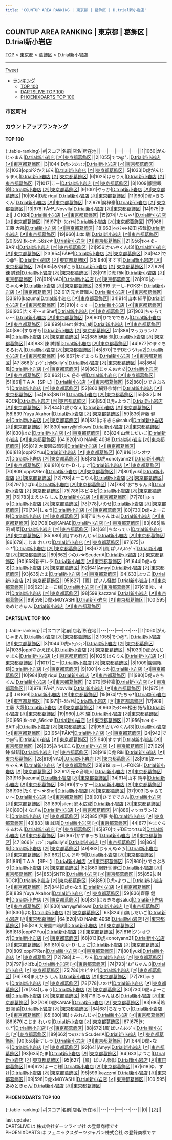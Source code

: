 ```yaml
---
title: 'COUNTUP AREA RANKING | 東京都 | 葛飾区 | D.trial新小岩店'
---
```

## COUNTUP AREA RANKING | 東京都 | 葛飾区 | D.trial新小岩店

[TOP](/darts/rank/) > [東京都](/darts/rank/東京都/) > [葛飾区](/darts/rank/東京都/葛飾区/) > D.trial新小岩店

___

<a href="https://twitter.com/share?ref_src=twsrc%5Etfw" data-text="COUNTUP AREA RANKING | 東京都葛飾区D.trial新小岩店" class="twitter-share-button" data-hashtags="DARTSLIVE,PHOENIXDARTS,darts,ダーツ" data-show-count="false">Tweet</a>

* [ランキング](#カウントアップランキング)
    * [TOP 100](#top-100)
    * [DARTSLIVE TOP 100](#dartslive-top-100)
    * [PHOENIXDARTS TOP 100](#phoenixdarts-top-100)

### 市区町村

<ul>

</ul>

### カウントアップランキング

#### TOP 100



{:.table-ranking}
|#|スコア|名前|店名|所在地|
|---|---|---|---|---|
|1|1060|<span class="rank-name-dl">がんじゃまん</span>|<a href="/darts/rank/shops/547a07f77f81be5b25d56fb0e5c39bac.html">D.trial新小岩店</a> <a href="https://search.dartslive.com/jp/shop/547a07f77f81be5b25d56fb0e5c39bac">[↗]</a>|<a href="/darts/rank/東京都/葛飾区">東京都葛飾区</a>|
|2|1055|<span class="rank-name-dl">でつ@㌨</span>|<a href="/darts/rank/shops/547a07f77f81be5b25d56fb0e5c39bac.html">D.trial新小岩店</a> <a href="https://search.dartslive.com/jp/shop/547a07f77f81be5b25d56fb0e5c39bac">[↗]</a>|<a href="/darts/rank/東京都/葛飾区">東京都葛飾区</a>|
|3|1044|<span class="rank-name-dl">D虎×ｼｭﾝｼｭﾝ</span>|<a href="/darts/rank/shops/547a07f77f81be5b25d56fb0e5c39bac.html">D.trial新小岩店</a> <a href="https://search.dartslive.com/jp/shop/547a07f77f81be5b25d56fb0e5c39bac">[↗]</a>|<a href="/darts/rank/東京都/葛飾区">東京都葛飾区</a>|
|4|1038|<span class="rank-name-dl">oppi♡かえぽん</span>|<a href="/darts/rank/shops/547a07f77f81be5b25d56fb0e5c39bac.html">D.trial新小岩店</a> <a href="https://search.dartslive.com/jp/shop/547a07f77f81be5b25d56fb0e5c39bac">[↗]</a>|<a href="/darts/rank/東京都/葛飾区">東京都葛飾区</a>|
|5|1033|<span class="rank-name-dl">D虎がんじゃまん</span>|<a href="/darts/rank/shops/547a07f77f81be5b25d56fb0e5c39bac.html">D.trial新小岩店</a> <a href="https://search.dartslive.com/jp/shop/547a07f77f81be5b25d56fb0e5c39bac">[↗]</a>|<a href="/darts/rank/東京都/葛飾区">東京都葛飾区</a>|
|6|1025|<span class="rank-name-dl">はらりん</span>|<a href="/darts/rank/shops/547a07f77f81be5b25d56fb0e5c39bac.html">D.trial新小岩店</a> <a href="https://search.dartslive.com/jp/shop/547a07f77f81be5b25d56fb0e5c39bac">[↗]</a>|<a href="/darts/rank/東京都/葛飾区">東京都葛飾区</a>|
|7|1017|<span class="rank-name-dl">こー</span>|<a href="/darts/rank/shops/547a07f77f81be5b25d56fb0e5c39bac.html">D.trial新小岩店</a> <a href="https://search.dartslive.com/jp/shop/547a07f77f81be5b25d56fb0e5c39bac">[↗]</a>|<a href="/darts/rank/東京都/葛飾区">東京都葛飾区</a>|
|8|1009|<span class="rank-name-dl">腹黒眼鏡</span>|<a href="/darts/rank/shops/547a07f77f81be5b25d56fb0e5c39bac.html">D.trial新小岩店</a> <a href="https://search.dartslive.com/jp/shop/547a07f77f81be5b25d56fb0e5c39bac">[↗]</a>|<a href="/darts/rank/東京都/葛飾区">東京都葛飾区</a>|
|9|1001|<span class="rank-name-dl">やっか</span>|<a href="/darts/rank/shops/547a07f77f81be5b25d56fb0e5c39bac.html">D.trial新小岩店</a> <a href="https://search.dartslive.com/jp/shop/547a07f77f81be5b25d56fb0e5c39bac">[↗]</a>|<a href="/darts/rank/東京都/葛飾区">東京都葛飾区</a>|
|10|984|<span class="rank-name-dl">D虎 riqui</span>|<a href="/darts/rank/shops/547a07f77f81be5b25d56fb0e5c39bac.html">D.trial新小岩店</a> <a href="https://search.dartslive.com/jp/shop/547a07f77f81be5b25d56fb0e5c39bac">[↗]</a>|<a href="/darts/rank/東京都/葛飾区">東京都葛飾区</a>|
|11|980|<span class="rank-name-dl">D虎×きちくん</span>|<a href="/darts/rank/shops/547a07f77f81be5b25d56fb0e5c39bac.html">D.trial新小岩店</a> <a href="https://search.dartslive.com/jp/shop/547a07f77f81be5b25d56fb0e5c39bac">[↗]</a>|<a href="/darts/rank/東京都/葛飾区">東京都葛飾区</a>|
|12|979|<span class="rank-name-dl">吳梓豪</span>|<a href="/darts/rank/shops/547a07f77f81be5b25d56fb0e5c39bac.html">D.trial新小岩店</a> <a href="https://search.dartslive.com/jp/shop/547a07f77f81be5b25d56fb0e5c39bac">[↗]</a>|<a href="/darts/rank/東京都/葛飾区">東京都葛飾区</a>|
|13|978|<span class="rank-name-dl">₮Å₭ª_Novvlla</span>|<a href="/darts/rank/shops/547a07f77f81be5b25d56fb0e5c39bac.html">D.trial新小岩店</a> <a href="https://search.dartslive.com/jp/shop/547a07f77f81be5b25d56fb0e5c39bac">[↗]</a>|<a href="/darts/rank/東京都/葛飾区">東京都葛飾区</a>|
|14|975|<span class="rank-name-dl">きよＪΘКёЯ</span>|<a href="/darts/rank/shops/547a07f77f81be5b25d56fb0e5c39bac.html">D.trial新小岩店</a> <a href="https://search.dartslive.com/jp/shop/547a07f77f81be5b25d56fb0e5c39bac">[↗]</a>|<a href="/darts/rank/東京都/葛飾区">東京都葛飾区</a>|
|15|974|<span class="rank-name-dl">†たちゃ†</span>|<a href="/darts/rank/shops/547a07f77f81be5b25d56fb0e5c39bac.html">D.trial新小岩店</a> <a href="https://search.dartslive.com/jp/shop/547a07f77f81be5b25d56fb0e5c39bac">[↗]</a>|<a href="/darts/rank/東京都/葛飾区">東京都葛飾区</a>|
|16|971|<span class="rank-name-dl">ｱｰｸﾛｲﾔﾙ</span>|<a href="/darts/rank/shops/547a07f77f81be5b25d56fb0e5c39bac.html">D.trial新小岩店</a> <a href="https://search.dartslive.com/jp/shop/547a07f77f81be5b25d56fb0e5c39bac">[↗]</a>|<a href="/darts/rank/東京都/葛飾区">東京都葛飾区</a>|
|17|968|<span class="rank-name-dl">工藤 大晟</span>|<a href="/darts/rank/shops/547a07f77f81be5b25d56fb0e5c39bac.html">D.trial新小岩店</a> <a href="https://search.dartslive.com/jp/shop/547a07f77f81be5b25d56fb0e5c39bac">[↗]</a>|<a href="/darts/rank/東京都/葛飾区">東京都葛飾区</a>|
|18|963|<span class="rank-name-dl">ﾏｯﾀｸ⇔松田 拓哉</span>|<a href="/darts/rank/shops/547a07f77f81be5b25d56fb0e5c39bac.html">D.trial新小岩店</a> <a href="https://search.dartslive.com/jp/shop/547a07f77f81be5b25d56fb0e5c39bac">[↗]</a>|<a href="/darts/rank/東京都/葛飾区">東京都葛飾区</a>|
|19|960|<span class="rank-name-dl">山本 駿</span>|<a href="/darts/rank/shops/547a07f77f81be5b25d56fb0e5c39bac.html">D.trial新小岩店</a> <a href="https://search.dartslive.com/jp/shop/547a07f77f81be5b25d56fb0e5c39bac">[↗]</a>|<a href="/darts/rank/東京都/葛飾区">東京都葛飾区</a>|
|20|959|<span class="rank-name-dl">tk-c☆_56sk☆</span>|<a href="/darts/rank/shops/547a07f77f81be5b25d56fb0e5c39bac.html">D.trial新小岩店</a> <a href="https://search.dartslive.com/jp/shop/547a07f77f81be5b25d56fb0e5c39bac">[↗]</a>|<a href="/darts/rank/東京都/葛飾区">東京都葛飾区</a>|
|21|956|<span class="rank-name-dl">τκ⇒￠ｰBAR&#x27;s</span>|<a href="/darts/rank/shops/547a07f77f81be5b25d56fb0e5c39bac.html">D.trial新小岩店</a> <a href="https://search.dartslive.com/jp/shop/547a07f77f81be5b25d56fb0e5c39bac">[↗]</a>|<a href="/darts/rank/東京都/葛飾区">東京都葛飾区</a>|
|21|956|<span class="rank-name-dl">かいやくん(3)</span>|<a href="/darts/rank/shops/547a07f77f81be5b25d56fb0e5c39bac.html">D.trial新小岩店</a> <a href="https://search.dartslive.com/jp/shop/547a07f77f81be5b25d56fb0e5c39bac">[↗]</a>|<a href="/darts/rank/東京都/葛飾区">東京都葛飾区</a>|
|23|954|<span class="rank-name-dl">₮Å₭ª</span>|<a href="/darts/rank/shops/547a07f77f81be5b25d56fb0e5c39bac.html">D.trial新小岩店</a> <a href="https://search.dartslive.com/jp/shop/547a07f77f81be5b25d56fb0e5c39bac">[↗]</a>|<a href="/darts/rank/東京都/葛飾区">東京都葛飾区</a>|
|24|942|<span class="rank-name-dl">でつ@㌰</span>|<a href="/darts/rank/shops/547a07f77f81be5b25d56fb0e5c39bac.html">D.trial新小岩店</a> <a href="https://search.dartslive.com/jp/shop/547a07f77f81be5b25d56fb0e5c39bac">[↗]</a>|<a href="/darts/rank/東京都/葛飾区">東京都葛飾区</a>|
|25|940|<span class="rank-name-dl">すすす</span>|<a href="/darts/rank/shops/547a07f77f81be5b25d56fb0e5c39bac.html">D.trial新小岩店</a> <a href="https://search.dartslive.com/jp/shop/547a07f77f81be5b25d56fb0e5c39bac">[↗]</a>|<a href="/darts/rank/東京都/葛飾区">東京都葛飾区</a>|
|26|935|<span class="rank-name-dl">みやぽこら</span>|<a href="/darts/rank/shops/547a07f77f81be5b25d56fb0e5c39bac.html">D.trial新小岩店</a> <a href="https://search.dartslive.com/jp/shop/547a07f77f81be5b25d56fb0e5c39bac">[↗]</a>|<a href="/darts/rank/東京都/葛飾区">東京都葛飾区</a>|
|27|929|<span class="rank-name-dl">錬 鋮鋙</span>|<a href="/darts/rank/shops/547a07f77f81be5b25d56fb0e5c39bac.html">D.trial新小岩店</a> <a href="https://search.dartslive.com/jp/shop/547a07f77f81be5b25d56fb0e5c39bac">[↗]</a>|<a href="/darts/rank/東京都/葛飾区">東京都葛飾区</a>|
|28|919|<span class="rank-name-dl">D虎 Riki</span>|<a href="/darts/rank/shops/547a07f77f81be5b25d56fb0e5c39bac.html">D.trial新小岩店</a> <a href="https://search.dartslive.com/jp/shop/547a07f77f81be5b25d56fb0e5c39bac">[↗]</a>|<a href="/darts/rank/東京都/葛飾区">東京都葛飾区</a>|
|28|919|<span class="rank-name-dl">NAO</span>|<a href="/darts/rank/shops/547a07f77f81be5b25d56fb0e5c39bac.html">D.trial新小岩店</a> <a href="https://search.dartslive.com/jp/shop/547a07f77f81be5b25d56fb0e5c39bac">[↗]</a>|<a href="/darts/rank/東京都/葛飾区">東京都葛飾区</a>|
|28|919|<span class="rank-name-dl">あーーちゃん★</span>|<a href="/darts/rank/shops/547a07f77f81be5b25d56fb0e5c39bac.html">D.trial新小岩店</a> <a href="https://search.dartslive.com/jp/shop/547a07f77f81be5b25d56fb0e5c39bac">[↗]</a>|<a href="/darts/rank/東京都/葛飾区">東京都葛飾区</a>|
|28|919|<span class="rank-name-dl">まーし-FOKS!-</span>|<a href="/darts/rank/shops/547a07f77f81be5b25d56fb0e5c39bac.html">D.trial新小岩店</a> <a href="https://search.dartslive.com/jp/shop/547a07f77f81be5b25d56fb0e5c39bac">[↗]</a>|<a href="/darts/rank/東京都/葛飾区">東京都葛飾区</a>|
|32|917|<span class="rank-name-dl">元☆音職人</span>|<a href="/darts/rank/shops/547a07f77f81be5b25d56fb0e5c39bac.html">D.trial新小岩店</a> <a href="https://search.dartslive.com/jp/shop/547a07f77f81be5b25d56fb0e5c39bac">[↗]</a>|<a href="/darts/rank/東京都/葛飾区">東京都葛飾区</a>|
|33|916|<span class="rank-name-dl">kazuma</span>|<a href="/darts/rank/shops/547a07f77f81be5b25d56fb0e5c39bac.html">D.trial新小岩店</a> <a href="https://search.dartslive.com/jp/shop/547a07f77f81be5b25d56fb0e5c39bac">[↗]</a>|<a href="/darts/rank/東京都/葛飾区">東京都葛飾区</a>|
|34|914|<span class="rank-name-dl">山本 純平</span>|<a href="/darts/rank/shops/547a07f77f81be5b25d56fb0e5c39bac.html">D.trial新小岩店</a> <a href="https://search.dartslive.com/jp/shop/547a07f77f81be5b25d56fb0e5c39bac">[↗]</a>|<a href="/darts/rank/東京都/葛飾区">東京都葛飾区</a>|
|35|910|<span class="rank-name-dl">すっすー</span>|<a href="/darts/rank/shops/547a07f77f81be5b25d56fb0e5c39bac.html">D.trial新小岩店</a> <a href="https://search.dartslive.com/jp/shop/547a07f77f81be5b25d56fb0e5c39bac">[↗]</a>|<a href="/darts/rank/東京都/葛飾区">東京都葛飾区</a>|
|36|905|<span class="rank-name-dl">たくぞ〜☆Shef</span>|<a href="/darts/rank/shops/547a07f77f81be5b25d56fb0e5c39bac.html">D.trial新小岩店</a> <a href="https://search.dartslive.com/jp/shop/547a07f77f81be5b25d56fb0e5c39bac">[↗]</a>|<a href="/darts/rank/東京都/葛飾区">東京都葛飾区</a>|
|37|903|<span class="rank-name-dl">ちゃらてぃ〜</span>|<a href="/darts/rank/shops/547a07f77f81be5b25d56fb0e5c39bac.html">D.trial新小岩店</a> <a href="https://search.dartslive.com/jp/shop/547a07f77f81be5b25d56fb0e5c39bac">[↗]</a>|<a href="/darts/rank/東京都/葛飾区">東京都葛飾区</a>|
|38|901|<span class="rank-name-dl">ひででできん</span>|<a href="/darts/rank/shops/547a07f77f81be5b25d56fb0e5c39bac.html">D.trial新小岩店</a> <a href="https://search.dartslive.com/jp/shop/547a07f77f81be5b25d56fb0e5c39bac">[↗]</a>|<a href="/darts/rank/東京都/葛飾区">東京都葛飾区</a>|
|39|899|<span class="rank-name-dl">silent 鈴木広成</span>|<a href="/darts/rank/shops/547a07f77f81be5b25d56fb0e5c39bac.html">D.trial新小岩店</a> <a href="https://search.dartslive.com/jp/shop/547a07f77f81be5b25d56fb0e5c39bac">[↗]</a>|<a href="/darts/rank/東京都/葛飾区">東京都葛飾区</a>|
|40|890|<span class="rank-name-dl">すなぎも</span>|<a href="/darts/rank/shops/547a07f77f81be5b25d56fb0e5c39bac.html">D.trial新小岩店</a> <a href="https://search.dartslive.com/jp/shop/547a07f77f81be5b25d56fb0e5c39bac">[↗]</a>|<a href="/darts/rank/東京都/葛飾区">東京都葛飾区</a>|
|41|886|<span class="rank-name-dl">マッカラン12年</span>|<a href="/darts/rank/shops/547a07f77f81be5b25d56fb0e5c39bac.html">D.trial新小岩店</a> <a href="https://search.dartslive.com/jp/shop/547a07f77f81be5b25d56fb0e5c39bac">[↗]</a>|<a href="/darts/rank/東京都/葛飾区">東京都葛飾区</a>|
|42|885|<span class="rank-name-dl">伊藤 魁</span>|<a href="/darts/rank/shops/547a07f77f81be5b25d56fb0e5c39bac.html">D.trial新小岩店</a> <a href="https://search.dartslive.com/jp/shop/547a07f77f81be5b25d56fb0e5c39bac">[↗]</a>|<a href="/darts/rank/東京都/葛飾区">東京都葛飾区</a>|
|43|883|<span class="rank-name-dl">諌 誠語</span>|<a href="/darts/rank/shops/547a07f77f81be5b25d56fb0e5c39bac.html">D.trial新小岩店</a> <a href="https://search.dartslive.com/jp/shop/547a07f77f81be5b25d56fb0e5c39bac">[↗]</a>|<a href="/darts/rank/東京都/葛飾区">東京都葛飾区</a>|
|44|877|<span class="rank-name-dl">やまぐちるるわん</span>|<a href="/darts/rank/shops/547a07f77f81be5b25d56fb0e5c39bac.html">D.trial新小岩店</a> <a href="https://search.dartslive.com/jp/shop/547a07f77f81be5b25d56fb0e5c39bac">[↗]</a>|<a href="/darts/rank/東京都/葛飾区">東京都葛飾区</a>|
|45|870|<span class="rank-name-dl">でデDEつツtsu2</span>|<a href="/darts/rank/shops/547a07f77f81be5b25d56fb0e5c39bac.html">D.trial新小岩店</a> <a href="https://search.dartslive.com/jp/shop/547a07f77f81be5b25d56fb0e5c39bac">[↗]</a>|<a href="/darts/rank/東京都/葛飾区">東京都葛飾区</a>|
|46|867|<span class="rank-name-dl">かずまっち</span>|<a href="/darts/rank/shops/547a07f77f81be5b25d56fb0e5c39bac.html">D.trial新小岩店</a> <a href="https://search.dartslive.com/jp/shop/547a07f77f81be5b25d56fb0e5c39bac">[↗]</a>|<a href="/darts/rank/東京都/葛飾区">東京都葛飾区</a>|
|47|866|<span class="rank-name-dl">ｼﾞｭﾝｼﾞｭﾝ@Bully&#x27;s</span>|<a href="/darts/rank/shops/547a07f77f81be5b25d56fb0e5c39bac.html">D.trial新小岩店</a> <a href="https://search.dartslive.com/jp/shop/547a07f77f81be5b25d56fb0e5c39bac">[↗]</a>|<a href="/darts/rank/東京都/葛飾区">東京都葛飾区</a>|
|48|864|<span class="rank-name-dl">風</span>|<a href="/darts/rank/shops/547a07f77f81be5b25d56fb0e5c39bac.html">D.trial新小岩店</a> <a href="https://search.dartslive.com/jp/shop/547a07f77f81be5b25d56fb0e5c39bac">[↗]</a>|<a href="/darts/rank/東京都/葛飾区">東京都葛飾区</a>|
|49|863|<span class="rank-name-dl">じゃんぬ☆彡</span>|<a href="/darts/rank/shops/547a07f77f81be5b25d56fb0e5c39bac.html">D.trial新小岩店</a> <a href="https://search.dartslive.com/jp/shop/547a07f77f81be5b25d56fb0e5c39bac">[↗]</a>|<a href="/darts/rank/東京都/葛飾区">東京都葛飾区</a>|
|50|862|<span class="rank-name-dl">じん 은하 팬</span>|<a href="/darts/rank/shops/547a07f77f81be5b25d56fb0e5c39bac.html">D.trial新小岩店</a> <a href="https://search.dartslive.com/jp/shop/547a07f77f81be5b25d56fb0e5c39bac">[↗]</a>|<a href="/darts/rank/東京都/葛飾区">東京都葛飾区</a>|
|51|861|<span class="rank-name-dl">ＴＡＡ【SP-L】</span>|<a href="/darts/rank/shops/547a07f77f81be5b25d56fb0e5c39bac.html">D.trial新小岩店</a> <a href="https://search.dartslive.com/jp/shop/547a07f77f81be5b25d56fb0e5c39bac">[↗]</a>|<a href="/darts/rank/東京都/葛飾区">東京都葛飾区</a>|
|52|860|<span class="rank-name-dl">ひでさぶろう</span>|<a href="/darts/rank/shops/547a07f77f81be5b25d56fb0e5c39bac.html">D.trial新小岩店</a> <a href="https://search.dartslive.com/jp/shop/547a07f77f81be5b25d56fb0e5c39bac">[↗]</a>|<a href="/darts/rank/東京都/葛飾区">東京都葛飾区</a>|
|52|860|<span class="rank-name-dl">網野❀博仁</span>|<a href="/darts/rank/shops/547a07f77f81be5b25d56fb0e5c39bac.html">D.trial新小岩店</a> <a href="https://search.dartslive.com/jp/shop/547a07f77f81be5b25d56fb0e5c39bac">[↗]</a>|<a href="/darts/rank/東京都/葛飾区">東京都葛飾区</a>|
|54|853|<span class="rank-name-dl">SNTR</span>|<a href="/darts/rank/shops/547a07f77f81be5b25d56fb0e5c39bac.html">D.trial新小岩店</a> <a href="https://search.dartslive.com/jp/shop/547a07f77f81be5b25d56fb0e5c39bac">[↗]</a>|<a href="/darts/rank/東京都/葛飾区">東京都葛飾区</a>|
|55|852|<span class="rank-name-dl">JIN ROCK</span>|<a href="/darts/rank/shops/547a07f77f81be5b25d56fb0e5c39bac.html">D.trial新小岩店</a> <a href="https://search.dartslive.com/jp/shop/547a07f77f81be5b25d56fb0e5c39bac">[↗]</a>|<a href="/darts/rank/東京都/葛飾区">東京都葛飾区</a>|
|56|850|<span class="rank-name-dl">D虎×よつこ</span>|<a href="/darts/rank/shops/547a07f77f81be5b25d56fb0e5c39bac.html">D.trial新小岩店</a> <a href="https://search.dartslive.com/jp/shop/547a07f77f81be5b25d56fb0e5c39bac">[↗]</a>|<a href="/darts/rank/東京都/葛飾区">東京都葛飾区</a>|
|57|844|<span class="rank-name-dl">D虎かなえ</span>|<a href="/darts/rank/shops/547a07f77f81be5b25d56fb0e5c39bac.html">D.trial新小岩店</a> <a href="https://search.dartslive.com/jp/shop/547a07f77f81be5b25d56fb0e5c39bac">[↗]</a>|<a href="/darts/rank/東京都/葛飾区">東京都葛飾区</a>|
|58|839|<span class="rank-name-dl">Yuya Akahori</span>|<a href="/darts/rank/shops/547a07f77f81be5b25d56fb0e5c39bac.html">D.trial新小岩店</a> <a href="https://search.dartslive.com/jp/shop/547a07f77f81be5b25d56fb0e5c39bac">[↗]</a>|<a href="/darts/rank/東京都/葛飾区">東京都葛飾区</a>|
|59|836|<span class="rank-name-dl">齊藤 健史</span>|<a href="/darts/rank/shops/547a07f77f81be5b25d56fb0e5c39bac.html">D.trial新小岩店</a> <a href="https://search.dartslive.com/jp/shop/547a07f77f81be5b25d56fb0e5c39bac">[↗]</a>|<a href="/darts/rank/東京都/葛飾区">東京都葛飾区</a>|
|60|831|<span class="rank-name-dl">はるきち@salud</span>|<a href="/darts/rank/shops/547a07f77f81be5b25d56fb0e5c39bac.html">D.trial新小岩店</a> <a href="https://search.dartslive.com/jp/shop/547a07f77f81be5b25d56fb0e5c39bac">[↗]</a>|<a href="/darts/rank/東京都/葛飾区">東京都葛飾区</a>|
|61|830|<span class="rank-name-dl">harry@fellows</span>|<a href="/darts/rank/shops/547a07f77f81be5b25d56fb0e5c39bac.html">D.trial新小岩店</a> <a href="https://search.dartslive.com/jp/shop/547a07f77f81be5b25d56fb0e5c39bac">[↗]</a>|<a href="/darts/rank/東京都/葛飾区">東京都葛飾区</a>|
|61|830|<span class="rank-name-dl">はた</span>|<a href="/darts/rank/shops/547a07f77f81be5b25d56fb0e5c39bac.html">D.trial新小岩店</a> <a href="https://search.dartslive.com/jp/shop/547a07f77f81be5b25d56fb0e5c39bac">[↗]</a>|<a href="/darts/rank/東京都/葛飾区">東京都葛飾区</a>|
|63|824|<span class="rank-name-dl">山無しだいご</span>|<a href="/darts/rank/shops/547a07f77f81be5b25d56fb0e5c39bac.html">D.trial新小岩店</a> <a href="https://search.dartslive.com/jp/shop/547a07f77f81be5b25d56fb0e5c39bac">[↗]</a>|<a href="/darts/rank/東京都/葛飾区">東京都葛飾区</a>|
|64|820|<span class="rank-name-dl">NO NAME 4038</span>|<a href="/darts/rank/shops/547a07f77f81be5b25d56fb0e5c39bac.html">D.trial新小岩店</a> <a href="https://search.dartslive.com/jp/shop/547a07f77f81be5b25d56fb0e5c39bac">[↗]</a>|<a href="/darts/rank/東京都/葛飾区">東京都葛飾区</a>|
|65|819|<span class="rank-name-dl">大慶園四暗刻</span>|<a href="/darts/rank/shops/547a07f77f81be5b25d56fb0e5c39bac.html">D.trial新小岩店</a> <a href="https://search.dartslive.com/jp/shop/547a07f77f81be5b25d56fb0e5c39bac">[↗]</a>|<a href="/darts/rank/東京都/葛飾区">東京都葛飾区</a>|
|66|818|<span class="rank-name-dl">oppi♡Yuu</span>|<a href="/darts/rank/shops/547a07f77f81be5b25d56fb0e5c39bac.html">D.trial新小岩店</a> <a href="https://search.dartslive.com/jp/shop/547a07f77f81be5b25d56fb0e5c39bac">[↗]</a>|<a href="/darts/rank/東京都/葛飾区">東京都葛飾区</a>|
|67|816|<span class="rank-name-dl">ジンオウガ</span>|<a href="/darts/rank/shops/547a07f77f81be5b25d56fb0e5c39bac.html">D.trial新小岩店</a> <a href="https://search.dartslive.com/jp/shop/547a07f77f81be5b25d56fb0e5c39bac">[↗]</a>|<a href="/darts/rank/東京都/葛飾区">東京都葛飾区</a>|
|68|813|<span class="rank-name-dl">D虎×onotyann21</span>|<a href="/darts/rank/shops/547a07f77f81be5b25d56fb0e5c39bac.html">D.trial新小岩店</a> <a href="https://search.dartslive.com/jp/shop/547a07f77f81be5b25d56fb0e5c39bac">[↗]</a>|<a href="/darts/rank/東京都/葛飾区">東京都葛飾区</a>|
|69|810|<span class="rank-name-dl">なか･D･しょご</span>|<a href="/darts/rank/shops/547a07f77f81be5b25d56fb0e5c39bac.html">D.trial新小岩店</a> <a href="https://search.dartslive.com/jp/shop/547a07f77f81be5b25d56fb0e5c39bac">[↗]</a>|<a href="/darts/rank/東京都/葛飾区">東京都葛飾区</a>|
|70|809|<span class="rank-name-dl">oppi♡Ren</span>|<a href="/darts/rank/shops/547a07f77f81be5b25d56fb0e5c39bac.html">D.trial新小岩店</a> <a href="https://search.dartslive.com/jp/shop/547a07f77f81be5b25d56fb0e5c39bac">[↗]</a>|<a href="/darts/rank/東京都/葛飾区">東京都葛飾区</a>|
|71|801|<span class="rank-name-dl">yuki</span>|<a href="/darts/rank/shops/547a07f77f81be5b25d56fb0e5c39bac.html">D.trial新小岩店</a> <a href="https://search.dartslive.com/jp/shop/547a07f77f81be5b25d56fb0e5c39bac">[↗]</a>|<a href="/darts/rank/東京都/葛飾区">東京都葛飾区</a>|
|72|798|<span class="rank-name-dl">よーこりん</span>|<a href="/darts/rank/shops/547a07f77f81be5b25d56fb0e5c39bac.html">D.trial新小岩店</a> <a href="https://search.dartslive.com/jp/shop/547a07f77f81be5b25d56fb0e5c39bac">[↗]</a>|<a href="/darts/rank/東京都/葛飾区">東京都葛飾区</a>|
|73|797|<span class="rank-name-dl">けばbu</span>|<a href="/darts/rank/shops/547a07f77f81be5b25d56fb0e5c39bac.html">D.trial新小岩店</a> <a href="https://search.dartslive.com/jp/shop/547a07f77f81be5b25d56fb0e5c39bac">[↗]</a>|<a href="/darts/rank/東京都/葛飾区">東京都葛飾区</a>|
|74|793|<span class="rank-name-dl">“お”ちゃん β</span>|<a href="/darts/rank/shops/547a07f77f81be5b25d56fb0e5c39bac.html">D.trial新小岩店</a> <a href="https://search.dartslive.com/jp/shop/547a07f77f81be5b25d56fb0e5c39bac">[↗]</a>|<a href="/darts/rank/東京都/葛飾区">東京都葛飾区</a>|
|75|786|<span class="rank-name-dl">ネピネピ</span>|<a href="/darts/rank/shops/547a07f77f81be5b25d56fb0e5c39bac.html">D.trial新小岩店</a> <a href="https://search.dartslive.com/jp/shop/547a07f77f81be5b25d56fb0e5c39bac">[↗]</a>|<a href="/darts/rank/東京都/葛飾区">東京都葛飾区</a>|
|76|783|<span class="rank-name-dl">まえひら しん</span>|<a href="/darts/rank/shops/547a07f77f81be5b25d56fb0e5c39bac.html">D.trial新小岩店</a> <a href="https://search.dartslive.com/jp/shop/547a07f77f81be5b25d56fb0e5c39bac">[↗]</a>|<a href="/darts/rank/東京都/葛飾区">東京都葛飾区</a>|
|77|781|<span class="rank-name-dl">ゅぅゃ</span>|<a href="/darts/rank/shops/547a07f77f81be5b25d56fb0e5c39bac.html">D.trial新小岩店</a> <a href="https://search.dartslive.com/jp/shop/547a07f77f81be5b25d56fb0e5c39bac">[↗]</a>|<a href="/darts/rank/東京都/葛飾区">東京都葛飾区</a>|
|78|778|<span class="rank-name-dl">いのせ</span>|<a href="/darts/rank/shops/547a07f77f81be5b25d56fb0e5c39bac.html">D.trial新小岩店</a> <a href="https://search.dartslive.com/jp/shop/547a07f77f81be5b25d56fb0e5c39bac">[↗]</a>|<a href="/darts/rank/東京都/葛飾区">東京都葛飾区</a>|
|79|734|<span class="rank-name-dl">しゅう</span>|<a href="/darts/rank/shops/547a07f77f81be5b25d56fb0e5c39bac.html">D.trial新小岩店</a> <a href="https://search.dartslive.com/jp/shop/547a07f77f81be5b25d56fb0e5c39bac">[↗]</a>|<a href="/darts/rank/東京都/葛飾区">東京都葛飾区</a>|
|80|730|<span class="rank-name-dl">D虎×よーこ様</span>|<a href="/darts/rank/shops/547a07f77f81be5b25d56fb0e5c39bac.html">D.trial新小岩店</a> <a href="https://search.dartslive.com/jp/shop/547a07f77f81be5b25d56fb0e5c39bac">[↗]</a>|<a href="/darts/rank/東京都/葛飾区">東京都葛飾区</a>|
|81|716|<span class="rank-name-dl">ちゃんはる</span>|<a href="/darts/rank/shops/547a07f77f81be5b25d56fb0e5c39bac.html">D.trial新小岩店</a> <a href="https://search.dartslive.com/jp/shop/547a07f77f81be5b25d56fb0e5c39bac">[↗]</a>|<a href="/darts/rank/東京都/葛飾区">東京都葛飾区</a>|
|82|708|<span class="rank-name-dl">D虎KANAE</span>|<a href="/darts/rank/shops/547a07f77f81be5b25d56fb0e5c39bac.html">D.trial新小岩店</a> <a href="https://search.dartslive.com/jp/shop/547a07f77f81be5b25d56fb0e5c39bac">[↗]</a>|<a href="/darts/rank/東京都/葛飾区">東京都葛飾区</a>|
|83|685|<span class="rank-name-dl">嶋田 綺菜</span>|<a href="/darts/rank/shops/547a07f77f81be5b25d56fb0e5c39bac.html">D.trial新小岩店</a> <a href="https://search.dartslive.com/jp/shop/547a07f77f81be5b25d56fb0e5c39bac">[↗]</a>|<a href="/darts/rank/東京都/葛飾区">東京都葛飾区</a>|
|84|681|<span class="rank-name-dl">ちなってぃ</span>|<a href="/darts/rank/shops/547a07f77f81be5b25d56fb0e5c39bac.html">D.trial新小岩店</a> <a href="https://search.dartslive.com/jp/shop/547a07f77f81be5b25d56fb0e5c39bac">[↗]</a>|<a href="/darts/rank/東京都/葛飾区">東京都葛飾区</a>|
|85|680|<span class="rank-name-dl">[鳳]すみれんじゃ</span>|<a href="/darts/rank/shops/547a07f77f81be5b25d56fb0e5c39bac.html">D.trial新小岩店</a> <a href="https://search.dartslive.com/jp/shop/547a07f77f81be5b25d56fb0e5c39bac">[↗]</a>|<a href="/darts/rank/東京都/葛飾区">東京都葛飾区</a>|
|86|679|<span class="rank-name-dl">こじま れいな</span>|<a href="/darts/rank/shops/547a07f77f81be5b25d56fb0e5c39bac.html">D.trial新小岩店</a> <a href="https://search.dartslive.com/jp/shop/547a07f77f81be5b25d56fb0e5c39bac">[↗]</a>|<a href="/darts/rank/東京都/葛飾区">東京都葛飾区</a>|
|87|675|<span class="rank-name-dl">ﾗﾐ✩.*˚</span>|<a href="/darts/rank/shops/547a07f77f81be5b25d56fb0e5c39bac.html">D.trial新小岩店</a> <a href="https://search.dartslive.com/jp/shop/547a07f77f81be5b25d56fb0e5c39bac">[↗]</a>|<a href="/darts/rank/東京都/葛飾区">東京都葛飾区</a>|
|88|672|<span class="rank-name-dl">[鳳]ぱいんﾚﾝｼﾞｬ</span>|<a href="/darts/rank/shops/547a07f77f81be5b25d56fb0e5c39bac.html">D.trial新小岩店</a> <a href="https://search.dartslive.com/jp/shop/547a07f77f81be5b25d56fb0e5c39bac">[↗]</a>|<a href="/darts/rank/東京都/葛飾区">東京都葛飾区</a>|
|89|662|<span class="rank-name-dl">つのﾒﾝ☆ScuderiA</span>|<a href="/darts/rank/shops/547a07f77f81be5b25d56fb0e5c39bac.html">D.trial新小岩店</a> <a href="https://search.dartslive.com/jp/shop/547a07f77f81be5b25d56fb0e5c39bac">[↗]</a>|<a href="/darts/rank/東京都/葛飾区">東京都葛飾区</a>|
|90|658|<span class="rank-name-dl">新デレラ</span>|<a href="/darts/rank/shops/547a07f77f81be5b25d56fb0e5c39bac.html">D.trial新小岩店</a> <a href="https://search.dartslive.com/jp/shop/547a07f77f81be5b25d56fb0e5c39bac">[↗]</a>|<a href="/darts/rank/東京都/葛飾区">東京都葛飾区</a>|
|91|644|<span class="rank-name-dl">D虎×なる</span>|<a href="/darts/rank/shops/547a07f77f81be5b25d56fb0e5c39bac.html">D.trial新小岩店</a> <a href="https://search.dartslive.com/jp/shop/547a07f77f81be5b25d56fb0e5c39bac">[↗]</a>|<a href="/darts/rank/東京都/葛飾区">東京都葛飾区</a>|
|92|641|<span class="rank-name-dl">Amyy</span>|<a href="/darts/rank/shops/547a07f77f81be5b25d56fb0e5c39bac.html">D.trial新小岩店</a> <a href="https://search.dartslive.com/jp/shop/547a07f77f81be5b25d56fb0e5c39bac">[↗]</a>|<a href="/darts/rank/東京都/葛飾区">東京都葛飾区</a>|
|93|635|<span class="rank-name-dl">たま</span>|<a href="/darts/rank/shops/547a07f77f81be5b25d56fb0e5c39bac.html">D.trial新小岩店</a> <a href="https://search.dartslive.com/jp/shop/547a07f77f81be5b25d56fb0e5c39bac">[↗]</a>|<a href="/darts/rank/東京都/葛飾区">東京都葛飾区</a>|
|94|633|<span class="rank-name-dl">よつこ</span>|<a href="/darts/rank/shops/547a07f77f81be5b25d56fb0e5c39bac.html">D.trial新小岩店</a> <a href="https://search.dartslive.com/jp/shop/547a07f77f81be5b25d56fb0e5c39bac">[↗]</a>|<a href="/darts/rank/東京都/葛飾区">東京都葛飾区</a>|
|95|627|<span class="rank-name-dl">［鳳］ぱいん怪獣</span>|<a href="/darts/rank/shops/547a07f77f81be5b25d56fb0e5c39bac.html">D.trial新小岩店</a> <a href="https://search.dartslive.com/jp/shop/547a07f77f81be5b25d56fb0e5c39bac">[↗]</a>|<a href="/darts/rank/東京都/葛飾区">東京都葛飾区</a>|
|96|623|<span class="rank-name-dl">よーこ様</span>|<a href="/darts/rank/shops/547a07f77f81be5b25d56fb0e5c39bac.html">D.trial新小岩店</a> <a href="https://search.dartslive.com/jp/shop/547a07f77f81be5b25d56fb0e5c39bac">[↗]</a>|<a href="/darts/rank/東京都/葛飾区">東京都葛飾区</a>|
|97|618|<span class="rank-name-dl">ゆ、すけ</span>|<a href="/darts/rank/shops/547a07f77f81be5b25d56fb0e5c39bac.html">D.trial新小岩店</a> <a href="https://search.dartslive.com/jp/shop/547a07f77f81be5b25d56fb0e5c39bac">[↗]</a>|<a href="/darts/rank/東京都/葛飾区">東京都葛飾区</a>|
|98|599|<span class="rank-name-dl">kazzzmi</span>|<a href="/darts/rank/shops/547a07f77f81be5b25d56fb0e5c39bac.html">D.trial新小岩店</a> <a href="https://search.dartslive.com/jp/shop/547a07f77f81be5b25d56fb0e5c39bac">[↗]</a>|<a href="/darts/rank/東京都/葛飾区">東京都葛飾区</a>|
|99|598|<span class="rank-name-dl">D虎×MOYASHI</span>|<a href="/darts/rank/shops/547a07f77f81be5b25d56fb0e5c39bac.html">D.trial新小岩店</a> <a href="https://search.dartslive.com/jp/shop/547a07f77f81be5b25d56fb0e5c39bac">[↗]</a>|<a href="/darts/rank/東京都/葛飾区">東京都葛飾区</a>|
|100|595|<span class="rank-name-dl">あめときゅん</span>|<a href="/darts/rank/shops/547a07f77f81be5b25d56fb0e5c39bac.html">D.trial新小岩店</a> <a href="https://search.dartslive.com/jp/shop/547a07f77f81be5b25d56fb0e5c39bac">[↗]</a>|<a href="/darts/rank/東京都/葛飾区">東京都葛飾区</a>|


#### DARTSLIVE TOP 100



{:.table-ranking}
|#|スコア|名前|店名|所在地|
|---|---|---|---|---|
|1|1060|<span class="rank-name-dl">がんじゃまん</span>|<a href="/darts/rank/shops/547a07f77f81be5b25d56fb0e5c39bac.html">D.trial新小岩店</a> <a href="https://search.dartslive.com/jp/shop/547a07f77f81be5b25d56fb0e5c39bac">[↗]</a>|<a href="/darts/rank/東京都/葛飾区">東京都葛飾区</a>|
|2|1055|<span class="rank-name-dl">でつ@㌨</span>|<a href="/darts/rank/shops/547a07f77f81be5b25d56fb0e5c39bac.html">D.trial新小岩店</a> <a href="https://search.dartslive.com/jp/shop/547a07f77f81be5b25d56fb0e5c39bac">[↗]</a>|<a href="/darts/rank/東京都/葛飾区">東京都葛飾区</a>|
|3|1044|<span class="rank-name-dl">D虎×ｼｭﾝｼｭﾝ</span>|<a href="/darts/rank/shops/547a07f77f81be5b25d56fb0e5c39bac.html">D.trial新小岩店</a> <a href="https://search.dartslive.com/jp/shop/547a07f77f81be5b25d56fb0e5c39bac">[↗]</a>|<a href="/darts/rank/東京都/葛飾区">東京都葛飾区</a>|
|4|1038|<span class="rank-name-dl">oppi♡かえぽん</span>|<a href="/darts/rank/shops/547a07f77f81be5b25d56fb0e5c39bac.html">D.trial新小岩店</a> <a href="https://search.dartslive.com/jp/shop/547a07f77f81be5b25d56fb0e5c39bac">[↗]</a>|<a href="/darts/rank/東京都/葛飾区">東京都葛飾区</a>|
|5|1033|<span class="rank-name-dl">D虎がんじゃまん</span>|<a href="/darts/rank/shops/547a07f77f81be5b25d56fb0e5c39bac.html">D.trial新小岩店</a> <a href="https://search.dartslive.com/jp/shop/547a07f77f81be5b25d56fb0e5c39bac">[↗]</a>|<a href="/darts/rank/東京都/葛飾区">東京都葛飾区</a>|
|6|1025|<span class="rank-name-dl">はらりん</span>|<a href="/darts/rank/shops/547a07f77f81be5b25d56fb0e5c39bac.html">D.trial新小岩店</a> <a href="https://search.dartslive.com/jp/shop/547a07f77f81be5b25d56fb0e5c39bac">[↗]</a>|<a href="/darts/rank/東京都/葛飾区">東京都葛飾区</a>|
|7|1017|<span class="rank-name-dl">こー</span>|<a href="/darts/rank/shops/547a07f77f81be5b25d56fb0e5c39bac.html">D.trial新小岩店</a> <a href="https://search.dartslive.com/jp/shop/547a07f77f81be5b25d56fb0e5c39bac">[↗]</a>|<a href="/darts/rank/東京都/葛飾区">東京都葛飾区</a>|
|8|1009|<span class="rank-name-dl">腹黒眼鏡</span>|<a href="/darts/rank/shops/547a07f77f81be5b25d56fb0e5c39bac.html">D.trial新小岩店</a> <a href="https://search.dartslive.com/jp/shop/547a07f77f81be5b25d56fb0e5c39bac">[↗]</a>|<a href="/darts/rank/東京都/葛飾区">東京都葛飾区</a>|
|9|1001|<span class="rank-name-dl">やっか</span>|<a href="/darts/rank/shops/547a07f77f81be5b25d56fb0e5c39bac.html">D.trial新小岩店</a> <a href="https://search.dartslive.com/jp/shop/547a07f77f81be5b25d56fb0e5c39bac">[↗]</a>|<a href="/darts/rank/東京都/葛飾区">東京都葛飾区</a>|
|10|984|<span class="rank-name-dl">D虎 riqui</span>|<a href="/darts/rank/shops/547a07f77f81be5b25d56fb0e5c39bac.html">D.trial新小岩店</a> <a href="https://search.dartslive.com/jp/shop/547a07f77f81be5b25d56fb0e5c39bac">[↗]</a>|<a href="/darts/rank/東京都/葛飾区">東京都葛飾区</a>|
|11|980|<span class="rank-name-dl">D虎×きちくん</span>|<a href="/darts/rank/shops/547a07f77f81be5b25d56fb0e5c39bac.html">D.trial新小岩店</a> <a href="https://search.dartslive.com/jp/shop/547a07f77f81be5b25d56fb0e5c39bac">[↗]</a>|<a href="/darts/rank/東京都/葛飾区">東京都葛飾区</a>|
|12|979|<span class="rank-name-dl">吳梓豪</span>|<a href="/darts/rank/shops/547a07f77f81be5b25d56fb0e5c39bac.html">D.trial新小岩店</a> <a href="https://search.dartslive.com/jp/shop/547a07f77f81be5b25d56fb0e5c39bac">[↗]</a>|<a href="/darts/rank/東京都/葛飾区">東京都葛飾区</a>|
|13|978|<span class="rank-name-dl">₮Å₭ª_Novvlla</span>|<a href="/darts/rank/shops/547a07f77f81be5b25d56fb0e5c39bac.html">D.trial新小岩店</a> <a href="https://search.dartslive.com/jp/shop/547a07f77f81be5b25d56fb0e5c39bac">[↗]</a>|<a href="/darts/rank/東京都/葛飾区">東京都葛飾区</a>|
|14|975|<span class="rank-name-dl">きよＪΘКёЯ</span>|<a href="/darts/rank/shops/547a07f77f81be5b25d56fb0e5c39bac.html">D.trial新小岩店</a> <a href="https://search.dartslive.com/jp/shop/547a07f77f81be5b25d56fb0e5c39bac">[↗]</a>|<a href="/darts/rank/東京都/葛飾区">東京都葛飾区</a>|
|15|974|<span class="rank-name-dl">†たちゃ†</span>|<a href="/darts/rank/shops/547a07f77f81be5b25d56fb0e5c39bac.html">D.trial新小岩店</a> <a href="https://search.dartslive.com/jp/shop/547a07f77f81be5b25d56fb0e5c39bac">[↗]</a>|<a href="/darts/rank/東京都/葛飾区">東京都葛飾区</a>|
|16|971|<span class="rank-name-dl">ｱｰｸﾛｲﾔﾙ</span>|<a href="/darts/rank/shops/547a07f77f81be5b25d56fb0e5c39bac.html">D.trial新小岩店</a> <a href="https://search.dartslive.com/jp/shop/547a07f77f81be5b25d56fb0e5c39bac">[↗]</a>|<a href="/darts/rank/東京都/葛飾区">東京都葛飾区</a>|
|17|968|<span class="rank-name-dl">工藤 大晟</span>|<a href="/darts/rank/shops/547a07f77f81be5b25d56fb0e5c39bac.html">D.trial新小岩店</a> <a href="https://search.dartslive.com/jp/shop/547a07f77f81be5b25d56fb0e5c39bac">[↗]</a>|<a href="/darts/rank/東京都/葛飾区">東京都葛飾区</a>|
|18|963|<span class="rank-name-dl">ﾏｯﾀｸ⇔松田 拓哉</span>|<a href="/darts/rank/shops/547a07f77f81be5b25d56fb0e5c39bac.html">D.trial新小岩店</a> <a href="https://search.dartslive.com/jp/shop/547a07f77f81be5b25d56fb0e5c39bac">[↗]</a>|<a href="/darts/rank/東京都/葛飾区">東京都葛飾区</a>|
|19|960|<span class="rank-name-dl">山本 駿</span>|<a href="/darts/rank/shops/547a07f77f81be5b25d56fb0e5c39bac.html">D.trial新小岩店</a> <a href="https://search.dartslive.com/jp/shop/547a07f77f81be5b25d56fb0e5c39bac">[↗]</a>|<a href="/darts/rank/東京都/葛飾区">東京都葛飾区</a>|
|20|959|<span class="rank-name-dl">tk-c☆_56sk☆</span>|<a href="/darts/rank/shops/547a07f77f81be5b25d56fb0e5c39bac.html">D.trial新小岩店</a> <a href="https://search.dartslive.com/jp/shop/547a07f77f81be5b25d56fb0e5c39bac">[↗]</a>|<a href="/darts/rank/東京都/葛飾区">東京都葛飾区</a>|
|21|956|<span class="rank-name-dl">τκ⇒￠ｰBAR&#x27;s</span>|<a href="/darts/rank/shops/547a07f77f81be5b25d56fb0e5c39bac.html">D.trial新小岩店</a> <a href="https://search.dartslive.com/jp/shop/547a07f77f81be5b25d56fb0e5c39bac">[↗]</a>|<a href="/darts/rank/東京都/葛飾区">東京都葛飾区</a>|
|21|956|<span class="rank-name-dl">かいやくん(3)</span>|<a href="/darts/rank/shops/547a07f77f81be5b25d56fb0e5c39bac.html">D.trial新小岩店</a> <a href="https://search.dartslive.com/jp/shop/547a07f77f81be5b25d56fb0e5c39bac">[↗]</a>|<a href="/darts/rank/東京都/葛飾区">東京都葛飾区</a>|
|23|954|<span class="rank-name-dl">₮Å₭ª</span>|<a href="/darts/rank/shops/547a07f77f81be5b25d56fb0e5c39bac.html">D.trial新小岩店</a> <a href="https://search.dartslive.com/jp/shop/547a07f77f81be5b25d56fb0e5c39bac">[↗]</a>|<a href="/darts/rank/東京都/葛飾区">東京都葛飾区</a>|
|24|942|<span class="rank-name-dl">でつ@㌰</span>|<a href="/darts/rank/shops/547a07f77f81be5b25d56fb0e5c39bac.html">D.trial新小岩店</a> <a href="https://search.dartslive.com/jp/shop/547a07f77f81be5b25d56fb0e5c39bac">[↗]</a>|<a href="/darts/rank/東京都/葛飾区">東京都葛飾区</a>|
|25|940|<span class="rank-name-dl">すすす</span>|<a href="/darts/rank/shops/547a07f77f81be5b25d56fb0e5c39bac.html">D.trial新小岩店</a> <a href="https://search.dartslive.com/jp/shop/547a07f77f81be5b25d56fb0e5c39bac">[↗]</a>|<a href="/darts/rank/東京都/葛飾区">東京都葛飾区</a>|
|26|935|<span class="rank-name-dl">みやぽこら</span>|<a href="/darts/rank/shops/547a07f77f81be5b25d56fb0e5c39bac.html">D.trial新小岩店</a> <a href="https://search.dartslive.com/jp/shop/547a07f77f81be5b25d56fb0e5c39bac">[↗]</a>|<a href="/darts/rank/東京都/葛飾区">東京都葛飾区</a>|
|27|929|<span class="rank-name-dl">錬 鋮鋙</span>|<a href="/darts/rank/shops/547a07f77f81be5b25d56fb0e5c39bac.html">D.trial新小岩店</a> <a href="https://search.dartslive.com/jp/shop/547a07f77f81be5b25d56fb0e5c39bac">[↗]</a>|<a href="/darts/rank/東京都/葛飾区">東京都葛飾区</a>|
|28|919|<span class="rank-name-dl">D虎 Riki</span>|<a href="/darts/rank/shops/547a07f77f81be5b25d56fb0e5c39bac.html">D.trial新小岩店</a> <a href="https://search.dartslive.com/jp/shop/547a07f77f81be5b25d56fb0e5c39bac">[↗]</a>|<a href="/darts/rank/東京都/葛飾区">東京都葛飾区</a>|
|28|919|<span class="rank-name-dl">NAO</span>|<a href="/darts/rank/shops/547a07f77f81be5b25d56fb0e5c39bac.html">D.trial新小岩店</a> <a href="https://search.dartslive.com/jp/shop/547a07f77f81be5b25d56fb0e5c39bac">[↗]</a>|<a href="/darts/rank/東京都/葛飾区">東京都葛飾区</a>|
|28|919|<span class="rank-name-dl">あーーちゃん★</span>|<a href="/darts/rank/shops/547a07f77f81be5b25d56fb0e5c39bac.html">D.trial新小岩店</a> <a href="https://search.dartslive.com/jp/shop/547a07f77f81be5b25d56fb0e5c39bac">[↗]</a>|<a href="/darts/rank/東京都/葛飾区">東京都葛飾区</a>|
|28|919|<span class="rank-name-dl">まーし-FOKS!-</span>|<a href="/darts/rank/shops/547a07f77f81be5b25d56fb0e5c39bac.html">D.trial新小岩店</a> <a href="https://search.dartslive.com/jp/shop/547a07f77f81be5b25d56fb0e5c39bac">[↗]</a>|<a href="/darts/rank/東京都/葛飾区">東京都葛飾区</a>|
|32|917|<span class="rank-name-dl">元☆音職人</span>|<a href="/darts/rank/shops/547a07f77f81be5b25d56fb0e5c39bac.html">D.trial新小岩店</a> <a href="https://search.dartslive.com/jp/shop/547a07f77f81be5b25d56fb0e5c39bac">[↗]</a>|<a href="/darts/rank/東京都/葛飾区">東京都葛飾区</a>|
|33|916|<span class="rank-name-dl">kazuma</span>|<a href="/darts/rank/shops/547a07f77f81be5b25d56fb0e5c39bac.html">D.trial新小岩店</a> <a href="https://search.dartslive.com/jp/shop/547a07f77f81be5b25d56fb0e5c39bac">[↗]</a>|<a href="/darts/rank/東京都/葛飾区">東京都葛飾区</a>|
|34|914|<span class="rank-name-dl">山本 純平</span>|<a href="/darts/rank/shops/547a07f77f81be5b25d56fb0e5c39bac.html">D.trial新小岩店</a> <a href="https://search.dartslive.com/jp/shop/547a07f77f81be5b25d56fb0e5c39bac">[↗]</a>|<a href="/darts/rank/東京都/葛飾区">東京都葛飾区</a>|
|35|910|<span class="rank-name-dl">すっすー</span>|<a href="/darts/rank/shops/547a07f77f81be5b25d56fb0e5c39bac.html">D.trial新小岩店</a> <a href="https://search.dartslive.com/jp/shop/547a07f77f81be5b25d56fb0e5c39bac">[↗]</a>|<a href="/darts/rank/東京都/葛飾区">東京都葛飾区</a>|
|36|905|<span class="rank-name-dl">たくぞ〜☆Shef</span>|<a href="/darts/rank/shops/547a07f77f81be5b25d56fb0e5c39bac.html">D.trial新小岩店</a> <a href="https://search.dartslive.com/jp/shop/547a07f77f81be5b25d56fb0e5c39bac">[↗]</a>|<a href="/darts/rank/東京都/葛飾区">東京都葛飾区</a>|
|37|903|<span class="rank-name-dl">ちゃらてぃ〜</span>|<a href="/darts/rank/shops/547a07f77f81be5b25d56fb0e5c39bac.html">D.trial新小岩店</a> <a href="https://search.dartslive.com/jp/shop/547a07f77f81be5b25d56fb0e5c39bac">[↗]</a>|<a href="/darts/rank/東京都/葛飾区">東京都葛飾区</a>|
|38|901|<span class="rank-name-dl">ひででできん</span>|<a href="/darts/rank/shops/547a07f77f81be5b25d56fb0e5c39bac.html">D.trial新小岩店</a> <a href="https://search.dartslive.com/jp/shop/547a07f77f81be5b25d56fb0e5c39bac">[↗]</a>|<a href="/darts/rank/東京都/葛飾区">東京都葛飾区</a>|
|39|899|<span class="rank-name-dl">silent 鈴木広成</span>|<a href="/darts/rank/shops/547a07f77f81be5b25d56fb0e5c39bac.html">D.trial新小岩店</a> <a href="https://search.dartslive.com/jp/shop/547a07f77f81be5b25d56fb0e5c39bac">[↗]</a>|<a href="/darts/rank/東京都/葛飾区">東京都葛飾区</a>|
|40|890|<span class="rank-name-dl">すなぎも</span>|<a href="/darts/rank/shops/547a07f77f81be5b25d56fb0e5c39bac.html">D.trial新小岩店</a> <a href="https://search.dartslive.com/jp/shop/547a07f77f81be5b25d56fb0e5c39bac">[↗]</a>|<a href="/darts/rank/東京都/葛飾区">東京都葛飾区</a>|
|41|886|<span class="rank-name-dl">マッカラン12年</span>|<a href="/darts/rank/shops/547a07f77f81be5b25d56fb0e5c39bac.html">D.trial新小岩店</a> <a href="https://search.dartslive.com/jp/shop/547a07f77f81be5b25d56fb0e5c39bac">[↗]</a>|<a href="/darts/rank/東京都/葛飾区">東京都葛飾区</a>|
|42|885|<span class="rank-name-dl">伊藤 魁</span>|<a href="/darts/rank/shops/547a07f77f81be5b25d56fb0e5c39bac.html">D.trial新小岩店</a> <a href="https://search.dartslive.com/jp/shop/547a07f77f81be5b25d56fb0e5c39bac">[↗]</a>|<a href="/darts/rank/東京都/葛飾区">東京都葛飾区</a>|
|43|883|<span class="rank-name-dl">諌 誠語</span>|<a href="/darts/rank/shops/547a07f77f81be5b25d56fb0e5c39bac.html">D.trial新小岩店</a> <a href="https://search.dartslive.com/jp/shop/547a07f77f81be5b25d56fb0e5c39bac">[↗]</a>|<a href="/darts/rank/東京都/葛飾区">東京都葛飾区</a>|
|44|877|<span class="rank-name-dl">やまぐちるるわん</span>|<a href="/darts/rank/shops/547a07f77f81be5b25d56fb0e5c39bac.html">D.trial新小岩店</a> <a href="https://search.dartslive.com/jp/shop/547a07f77f81be5b25d56fb0e5c39bac">[↗]</a>|<a href="/darts/rank/東京都/葛飾区">東京都葛飾区</a>|
|45|870|<span class="rank-name-dl">でデDEつツtsu2</span>|<a href="/darts/rank/shops/547a07f77f81be5b25d56fb0e5c39bac.html">D.trial新小岩店</a> <a href="https://search.dartslive.com/jp/shop/547a07f77f81be5b25d56fb0e5c39bac">[↗]</a>|<a href="/darts/rank/東京都/葛飾区">東京都葛飾区</a>|
|46|867|<span class="rank-name-dl">かずまっち</span>|<a href="/darts/rank/shops/547a07f77f81be5b25d56fb0e5c39bac.html">D.trial新小岩店</a> <a href="https://search.dartslive.com/jp/shop/547a07f77f81be5b25d56fb0e5c39bac">[↗]</a>|<a href="/darts/rank/東京都/葛飾区">東京都葛飾区</a>|
|47|866|<span class="rank-name-dl">ｼﾞｭﾝｼﾞｭﾝ@Bully&#x27;s</span>|<a href="/darts/rank/shops/547a07f77f81be5b25d56fb0e5c39bac.html">D.trial新小岩店</a> <a href="https://search.dartslive.com/jp/shop/547a07f77f81be5b25d56fb0e5c39bac">[↗]</a>|<a href="/darts/rank/東京都/葛飾区">東京都葛飾区</a>|
|48|864|<span class="rank-name-dl">風</span>|<a href="/darts/rank/shops/547a07f77f81be5b25d56fb0e5c39bac.html">D.trial新小岩店</a> <a href="https://search.dartslive.com/jp/shop/547a07f77f81be5b25d56fb0e5c39bac">[↗]</a>|<a href="/darts/rank/東京都/葛飾区">東京都葛飾区</a>|
|49|863|<span class="rank-name-dl">じゃんぬ☆彡</span>|<a href="/darts/rank/shops/547a07f77f81be5b25d56fb0e5c39bac.html">D.trial新小岩店</a> <a href="https://search.dartslive.com/jp/shop/547a07f77f81be5b25d56fb0e5c39bac">[↗]</a>|<a href="/darts/rank/東京都/葛飾区">東京都葛飾区</a>|
|50|862|<span class="rank-name-dl">じん 은하 팬</span>|<a href="/darts/rank/shops/547a07f77f81be5b25d56fb0e5c39bac.html">D.trial新小岩店</a> <a href="https://search.dartslive.com/jp/shop/547a07f77f81be5b25d56fb0e5c39bac">[↗]</a>|<a href="/darts/rank/東京都/葛飾区">東京都葛飾区</a>|
|51|861|<span class="rank-name-dl">ＴＡＡ【SP-L】</span>|<a href="/darts/rank/shops/547a07f77f81be5b25d56fb0e5c39bac.html">D.trial新小岩店</a> <a href="https://search.dartslive.com/jp/shop/547a07f77f81be5b25d56fb0e5c39bac">[↗]</a>|<a href="/darts/rank/東京都/葛飾区">東京都葛飾区</a>|
|52|860|<span class="rank-name-dl">ひでさぶろう</span>|<a href="/darts/rank/shops/547a07f77f81be5b25d56fb0e5c39bac.html">D.trial新小岩店</a> <a href="https://search.dartslive.com/jp/shop/547a07f77f81be5b25d56fb0e5c39bac">[↗]</a>|<a href="/darts/rank/東京都/葛飾区">東京都葛飾区</a>|
|52|860|<span class="rank-name-dl">網野❀博仁</span>|<a href="/darts/rank/shops/547a07f77f81be5b25d56fb0e5c39bac.html">D.trial新小岩店</a> <a href="https://search.dartslive.com/jp/shop/547a07f77f81be5b25d56fb0e5c39bac">[↗]</a>|<a href="/darts/rank/東京都/葛飾区">東京都葛飾区</a>|
|54|853|<span class="rank-name-dl">SNTR</span>|<a href="/darts/rank/shops/547a07f77f81be5b25d56fb0e5c39bac.html">D.trial新小岩店</a> <a href="https://search.dartslive.com/jp/shop/547a07f77f81be5b25d56fb0e5c39bac">[↗]</a>|<a href="/darts/rank/東京都/葛飾区">東京都葛飾区</a>|
|55|852|<span class="rank-name-dl">JIN ROCK</span>|<a href="/darts/rank/shops/547a07f77f81be5b25d56fb0e5c39bac.html">D.trial新小岩店</a> <a href="https://search.dartslive.com/jp/shop/547a07f77f81be5b25d56fb0e5c39bac">[↗]</a>|<a href="/darts/rank/東京都/葛飾区">東京都葛飾区</a>|
|56|850|<span class="rank-name-dl">D虎×よつこ</span>|<a href="/darts/rank/shops/547a07f77f81be5b25d56fb0e5c39bac.html">D.trial新小岩店</a> <a href="https://search.dartslive.com/jp/shop/547a07f77f81be5b25d56fb0e5c39bac">[↗]</a>|<a href="/darts/rank/東京都/葛飾区">東京都葛飾区</a>|
|57|844|<span class="rank-name-dl">D虎かなえ</span>|<a href="/darts/rank/shops/547a07f77f81be5b25d56fb0e5c39bac.html">D.trial新小岩店</a> <a href="https://search.dartslive.com/jp/shop/547a07f77f81be5b25d56fb0e5c39bac">[↗]</a>|<a href="/darts/rank/東京都/葛飾区">東京都葛飾区</a>|
|58|839|<span class="rank-name-dl">Yuya Akahori</span>|<a href="/darts/rank/shops/547a07f77f81be5b25d56fb0e5c39bac.html">D.trial新小岩店</a> <a href="https://search.dartslive.com/jp/shop/547a07f77f81be5b25d56fb0e5c39bac">[↗]</a>|<a href="/darts/rank/東京都/葛飾区">東京都葛飾区</a>|
|59|836|<span class="rank-name-dl">齊藤 健史</span>|<a href="/darts/rank/shops/547a07f77f81be5b25d56fb0e5c39bac.html">D.trial新小岩店</a> <a href="https://search.dartslive.com/jp/shop/547a07f77f81be5b25d56fb0e5c39bac">[↗]</a>|<a href="/darts/rank/東京都/葛飾区">東京都葛飾区</a>|
|60|831|<span class="rank-name-dl">はるきち@salud</span>|<a href="/darts/rank/shops/547a07f77f81be5b25d56fb0e5c39bac.html">D.trial新小岩店</a> <a href="https://search.dartslive.com/jp/shop/547a07f77f81be5b25d56fb0e5c39bac">[↗]</a>|<a href="/darts/rank/東京都/葛飾区">東京都葛飾区</a>|
|61|830|<span class="rank-name-dl">harry@fellows</span>|<a href="/darts/rank/shops/547a07f77f81be5b25d56fb0e5c39bac.html">D.trial新小岩店</a> <a href="https://search.dartslive.com/jp/shop/547a07f77f81be5b25d56fb0e5c39bac">[↗]</a>|<a href="/darts/rank/東京都/葛飾区">東京都葛飾区</a>|
|61|830|<span class="rank-name-dl">はた</span>|<a href="/darts/rank/shops/547a07f77f81be5b25d56fb0e5c39bac.html">D.trial新小岩店</a> <a href="https://search.dartslive.com/jp/shop/547a07f77f81be5b25d56fb0e5c39bac">[↗]</a>|<a href="/darts/rank/東京都/葛飾区">東京都葛飾区</a>|
|63|824|<span class="rank-name-dl">山無しだいご</span>|<a href="/darts/rank/shops/547a07f77f81be5b25d56fb0e5c39bac.html">D.trial新小岩店</a> <a href="https://search.dartslive.com/jp/shop/547a07f77f81be5b25d56fb0e5c39bac">[↗]</a>|<a href="/darts/rank/東京都/葛飾区">東京都葛飾区</a>|
|64|820|<span class="rank-name-dl">NO NAME 4038</span>|<a href="/darts/rank/shops/547a07f77f81be5b25d56fb0e5c39bac.html">D.trial新小岩店</a> <a href="https://search.dartslive.com/jp/shop/547a07f77f81be5b25d56fb0e5c39bac">[↗]</a>|<a href="/darts/rank/東京都/葛飾区">東京都葛飾区</a>|
|65|819|<span class="rank-name-dl">大慶園四暗刻</span>|<a href="/darts/rank/shops/547a07f77f81be5b25d56fb0e5c39bac.html">D.trial新小岩店</a> <a href="https://search.dartslive.com/jp/shop/547a07f77f81be5b25d56fb0e5c39bac">[↗]</a>|<a href="/darts/rank/東京都/葛飾区">東京都葛飾区</a>|
|66|818|<span class="rank-name-dl">oppi♡Yuu</span>|<a href="/darts/rank/shops/547a07f77f81be5b25d56fb0e5c39bac.html">D.trial新小岩店</a> <a href="https://search.dartslive.com/jp/shop/547a07f77f81be5b25d56fb0e5c39bac">[↗]</a>|<a href="/darts/rank/東京都/葛飾区">東京都葛飾区</a>|
|67|816|<span class="rank-name-dl">ジンオウガ</span>|<a href="/darts/rank/shops/547a07f77f81be5b25d56fb0e5c39bac.html">D.trial新小岩店</a> <a href="https://search.dartslive.com/jp/shop/547a07f77f81be5b25d56fb0e5c39bac">[↗]</a>|<a href="/darts/rank/東京都/葛飾区">東京都葛飾区</a>|
|68|813|<span class="rank-name-dl">D虎×onotyann21</span>|<a href="/darts/rank/shops/547a07f77f81be5b25d56fb0e5c39bac.html">D.trial新小岩店</a> <a href="https://search.dartslive.com/jp/shop/547a07f77f81be5b25d56fb0e5c39bac">[↗]</a>|<a href="/darts/rank/東京都/葛飾区">東京都葛飾区</a>|
|69|810|<span class="rank-name-dl">なか･D･しょご</span>|<a href="/darts/rank/shops/547a07f77f81be5b25d56fb0e5c39bac.html">D.trial新小岩店</a> <a href="https://search.dartslive.com/jp/shop/547a07f77f81be5b25d56fb0e5c39bac">[↗]</a>|<a href="/darts/rank/東京都/葛飾区">東京都葛飾区</a>|
|70|809|<span class="rank-name-dl">oppi♡Ren</span>|<a href="/darts/rank/shops/547a07f77f81be5b25d56fb0e5c39bac.html">D.trial新小岩店</a> <a href="https://search.dartslive.com/jp/shop/547a07f77f81be5b25d56fb0e5c39bac">[↗]</a>|<a href="/darts/rank/東京都/葛飾区">東京都葛飾区</a>|
|71|801|<span class="rank-name-dl">yuki</span>|<a href="/darts/rank/shops/547a07f77f81be5b25d56fb0e5c39bac.html">D.trial新小岩店</a> <a href="https://search.dartslive.com/jp/shop/547a07f77f81be5b25d56fb0e5c39bac">[↗]</a>|<a href="/darts/rank/東京都/葛飾区">東京都葛飾区</a>|
|72|798|<span class="rank-name-dl">よーこりん</span>|<a href="/darts/rank/shops/547a07f77f81be5b25d56fb0e5c39bac.html">D.trial新小岩店</a> <a href="https://search.dartslive.com/jp/shop/547a07f77f81be5b25d56fb0e5c39bac">[↗]</a>|<a href="/darts/rank/東京都/葛飾区">東京都葛飾区</a>|
|73|797|<span class="rank-name-dl">けばbu</span>|<a href="/darts/rank/shops/547a07f77f81be5b25d56fb0e5c39bac.html">D.trial新小岩店</a> <a href="https://search.dartslive.com/jp/shop/547a07f77f81be5b25d56fb0e5c39bac">[↗]</a>|<a href="/darts/rank/東京都/葛飾区">東京都葛飾区</a>|
|74|793|<span class="rank-name-dl">“お”ちゃん β</span>|<a href="/darts/rank/shops/547a07f77f81be5b25d56fb0e5c39bac.html">D.trial新小岩店</a> <a href="https://search.dartslive.com/jp/shop/547a07f77f81be5b25d56fb0e5c39bac">[↗]</a>|<a href="/darts/rank/東京都/葛飾区">東京都葛飾区</a>|
|75|786|<span class="rank-name-dl">ネピネピ</span>|<a href="/darts/rank/shops/547a07f77f81be5b25d56fb0e5c39bac.html">D.trial新小岩店</a> <a href="https://search.dartslive.com/jp/shop/547a07f77f81be5b25d56fb0e5c39bac">[↗]</a>|<a href="/darts/rank/東京都/葛飾区">東京都葛飾区</a>|
|76|783|<span class="rank-name-dl">まえひら しん</span>|<a href="/darts/rank/shops/547a07f77f81be5b25d56fb0e5c39bac.html">D.trial新小岩店</a> <a href="https://search.dartslive.com/jp/shop/547a07f77f81be5b25d56fb0e5c39bac">[↗]</a>|<a href="/darts/rank/東京都/葛飾区">東京都葛飾区</a>|
|77|781|<span class="rank-name-dl">ゅぅゃ</span>|<a href="/darts/rank/shops/547a07f77f81be5b25d56fb0e5c39bac.html">D.trial新小岩店</a> <a href="https://search.dartslive.com/jp/shop/547a07f77f81be5b25d56fb0e5c39bac">[↗]</a>|<a href="/darts/rank/東京都/葛飾区">東京都葛飾区</a>|
|78|778|<span class="rank-name-dl">いのせ</span>|<a href="/darts/rank/shops/547a07f77f81be5b25d56fb0e5c39bac.html">D.trial新小岩店</a> <a href="https://search.dartslive.com/jp/shop/547a07f77f81be5b25d56fb0e5c39bac">[↗]</a>|<a href="/darts/rank/東京都/葛飾区">東京都葛飾区</a>|
|79|734|<span class="rank-name-dl">しゅう</span>|<a href="/darts/rank/shops/547a07f77f81be5b25d56fb0e5c39bac.html">D.trial新小岩店</a> <a href="https://search.dartslive.com/jp/shop/547a07f77f81be5b25d56fb0e5c39bac">[↗]</a>|<a href="/darts/rank/東京都/葛飾区">東京都葛飾区</a>|
|80|730|<span class="rank-name-dl">D虎×よーこ様</span>|<a href="/darts/rank/shops/547a07f77f81be5b25d56fb0e5c39bac.html">D.trial新小岩店</a> <a href="https://search.dartslive.com/jp/shop/547a07f77f81be5b25d56fb0e5c39bac">[↗]</a>|<a href="/darts/rank/東京都/葛飾区">東京都葛飾区</a>|
|81|716|<span class="rank-name-dl">ちゃんはる</span>|<a href="/darts/rank/shops/547a07f77f81be5b25d56fb0e5c39bac.html">D.trial新小岩店</a> <a href="https://search.dartslive.com/jp/shop/547a07f77f81be5b25d56fb0e5c39bac">[↗]</a>|<a href="/darts/rank/東京都/葛飾区">東京都葛飾区</a>|
|82|708|<span class="rank-name-dl">D虎KANAE</span>|<a href="/darts/rank/shops/547a07f77f81be5b25d56fb0e5c39bac.html">D.trial新小岩店</a> <a href="https://search.dartslive.com/jp/shop/547a07f77f81be5b25d56fb0e5c39bac">[↗]</a>|<a href="/darts/rank/東京都/葛飾区">東京都葛飾区</a>|
|83|685|<span class="rank-name-dl">嶋田 綺菜</span>|<a href="/darts/rank/shops/547a07f77f81be5b25d56fb0e5c39bac.html">D.trial新小岩店</a> <a href="https://search.dartslive.com/jp/shop/547a07f77f81be5b25d56fb0e5c39bac">[↗]</a>|<a href="/darts/rank/東京都/葛飾区">東京都葛飾区</a>|
|84|681|<span class="rank-name-dl">ちなってぃ</span>|<a href="/darts/rank/shops/547a07f77f81be5b25d56fb0e5c39bac.html">D.trial新小岩店</a> <a href="https://search.dartslive.com/jp/shop/547a07f77f81be5b25d56fb0e5c39bac">[↗]</a>|<a href="/darts/rank/東京都/葛飾区">東京都葛飾区</a>|
|85|680|<span class="rank-name-dl">[鳳]すみれんじゃ</span>|<a href="/darts/rank/shops/547a07f77f81be5b25d56fb0e5c39bac.html">D.trial新小岩店</a> <a href="https://search.dartslive.com/jp/shop/547a07f77f81be5b25d56fb0e5c39bac">[↗]</a>|<a href="/darts/rank/東京都/葛飾区">東京都葛飾区</a>|
|86|679|<span class="rank-name-dl">こじま れいな</span>|<a href="/darts/rank/shops/547a07f77f81be5b25d56fb0e5c39bac.html">D.trial新小岩店</a> <a href="https://search.dartslive.com/jp/shop/547a07f77f81be5b25d56fb0e5c39bac">[↗]</a>|<a href="/darts/rank/東京都/葛飾区">東京都葛飾区</a>|
|87|675|<span class="rank-name-dl">ﾗﾐ✩.*˚</span>|<a href="/darts/rank/shops/547a07f77f81be5b25d56fb0e5c39bac.html">D.trial新小岩店</a> <a href="https://search.dartslive.com/jp/shop/547a07f77f81be5b25d56fb0e5c39bac">[↗]</a>|<a href="/darts/rank/東京都/葛飾区">東京都葛飾区</a>|
|88|672|<span class="rank-name-dl">[鳳]ぱいんﾚﾝｼﾞｬ</span>|<a href="/darts/rank/shops/547a07f77f81be5b25d56fb0e5c39bac.html">D.trial新小岩店</a> <a href="https://search.dartslive.com/jp/shop/547a07f77f81be5b25d56fb0e5c39bac">[↗]</a>|<a href="/darts/rank/東京都/葛飾区">東京都葛飾区</a>|
|89|662|<span class="rank-name-dl">つのﾒﾝ☆ScuderiA</span>|<a href="/darts/rank/shops/547a07f77f81be5b25d56fb0e5c39bac.html">D.trial新小岩店</a> <a href="https://search.dartslive.com/jp/shop/547a07f77f81be5b25d56fb0e5c39bac">[↗]</a>|<a href="/darts/rank/東京都/葛飾区">東京都葛飾区</a>|
|90|658|<span class="rank-name-dl">新デレラ</span>|<a href="/darts/rank/shops/547a07f77f81be5b25d56fb0e5c39bac.html">D.trial新小岩店</a> <a href="https://search.dartslive.com/jp/shop/547a07f77f81be5b25d56fb0e5c39bac">[↗]</a>|<a href="/darts/rank/東京都/葛飾区">東京都葛飾区</a>|
|91|644|<span class="rank-name-dl">D虎×なる</span>|<a href="/darts/rank/shops/547a07f77f81be5b25d56fb0e5c39bac.html">D.trial新小岩店</a> <a href="https://search.dartslive.com/jp/shop/547a07f77f81be5b25d56fb0e5c39bac">[↗]</a>|<a href="/darts/rank/東京都/葛飾区">東京都葛飾区</a>|
|92|641|<span class="rank-name-dl">Amyy</span>|<a href="/darts/rank/shops/547a07f77f81be5b25d56fb0e5c39bac.html">D.trial新小岩店</a> <a href="https://search.dartslive.com/jp/shop/547a07f77f81be5b25d56fb0e5c39bac">[↗]</a>|<a href="/darts/rank/東京都/葛飾区">東京都葛飾区</a>|
|93|635|<span class="rank-name-dl">たま</span>|<a href="/darts/rank/shops/547a07f77f81be5b25d56fb0e5c39bac.html">D.trial新小岩店</a> <a href="https://search.dartslive.com/jp/shop/547a07f77f81be5b25d56fb0e5c39bac">[↗]</a>|<a href="/darts/rank/東京都/葛飾区">東京都葛飾区</a>|
|94|633|<span class="rank-name-dl">よつこ</span>|<a href="/darts/rank/shops/547a07f77f81be5b25d56fb0e5c39bac.html">D.trial新小岩店</a> <a href="https://search.dartslive.com/jp/shop/547a07f77f81be5b25d56fb0e5c39bac">[↗]</a>|<a href="/darts/rank/東京都/葛飾区">東京都葛飾区</a>|
|95|627|<span class="rank-name-dl">［鳳］ぱいん怪獣</span>|<a href="/darts/rank/shops/547a07f77f81be5b25d56fb0e5c39bac.html">D.trial新小岩店</a> <a href="https://search.dartslive.com/jp/shop/547a07f77f81be5b25d56fb0e5c39bac">[↗]</a>|<a href="/darts/rank/東京都/葛飾区">東京都葛飾区</a>|
|96|623|<span class="rank-name-dl">よーこ様</span>|<a href="/darts/rank/shops/547a07f77f81be5b25d56fb0e5c39bac.html">D.trial新小岩店</a> <a href="https://search.dartslive.com/jp/shop/547a07f77f81be5b25d56fb0e5c39bac">[↗]</a>|<a href="/darts/rank/東京都/葛飾区">東京都葛飾区</a>|
|97|618|<span class="rank-name-dl">ゆ、すけ</span>|<a href="/darts/rank/shops/547a07f77f81be5b25d56fb0e5c39bac.html">D.trial新小岩店</a> <a href="https://search.dartslive.com/jp/shop/547a07f77f81be5b25d56fb0e5c39bac">[↗]</a>|<a href="/darts/rank/東京都/葛飾区">東京都葛飾区</a>|
|98|599|<span class="rank-name-dl">kazzzmi</span>|<a href="/darts/rank/shops/547a07f77f81be5b25d56fb0e5c39bac.html">D.trial新小岩店</a> <a href="https://search.dartslive.com/jp/shop/547a07f77f81be5b25d56fb0e5c39bac">[↗]</a>|<a href="/darts/rank/東京都/葛飾区">東京都葛飾区</a>|
|99|598|<span class="rank-name-dl">D虎×MOYASHI</span>|<a href="/darts/rank/shops/547a07f77f81be5b25d56fb0e5c39bac.html">D.trial新小岩店</a> <a href="https://search.dartslive.com/jp/shop/547a07f77f81be5b25d56fb0e5c39bac">[↗]</a>|<a href="/darts/rank/東京都/葛飾区">東京都葛飾区</a>|
|100|595|<span class="rank-name-dl">あめときゅん</span>|<a href="/darts/rank/shops/547a07f77f81be5b25d56fb0e5c39bac.html">D.trial新小岩店</a> <a href="https://search.dartslive.com/jp/shop/547a07f77f81be5b25d56fb0e5c39bac">[↗]</a>|<a href="/darts/rank/東京都/葛飾区">東京都葛飾区</a>|


#### PHOENIXDARTS TOP 100



{:.table-ranking}
|#|スコア|名前|店名|所在地|
|---|---|---|---|---|
||0|<span class="rank-name-dl"> </span>|<a href="/darts/rank/shops/.html"></a> <a href="">[↗]</a>|<a href="/darts/rank//"></a>|


<div class="footer border-top border-gray-light mt-5 pt-3 text-right text-gray">
    last update : <span style="font-weight: italic" id="foot_last_modified"></span><br />
    DARTSLIVE は 株式会社ダーツライブ社 の登録商標です<br />
    PHOENIXDARTS は フェニックスダーツジャパン株式会社 の登録商標です<br />
</div>

<script src="https://cdnjs.cloudflare.com/ajax/libs/jquery.tablesorter/2.31.3/js/jquery.tablesorter.min.js" integrity="sha512-qzgd5cYSZcosqpzpn7zF2ZId8f/8CHmFKZ8j7mU4OUXTNRd5g+ZHBPsgKEwoqxCtdQvExE5LprwwPAgoicguNg==" crossorigin="anonymous" referrerpolicy="no-referrer"></script>
<link rel="stylesheet" href="https://cdnjs.cloudflare.com/ajax/libs/jquery.tablesorter/2.31.3/css/theme.default.min.css" integrity="sha512-wghhOJkjQX0Lh3NSWvNKeZ0ZpNn+SPVXX1Qyc9OCaogADktxrBiBdKGDoqVUOyhStvMBmJQ8ZdMHiR3wuEq8+w==" crossorigin="anonymous" referrerpolicy="no-referrer" />
<script>
$(function() {
    $(".table-ranking").tablesorter({sortList:[[0, 0]]});
    $("#foot_last_modified").text(formatDate(new Date(document.lastModified), 'yyyy-MM-dd HH:mm:ss'));
});
</script>

<script async src="https://platform.twitter.com/widgets.js" charset="utf-8"></script>